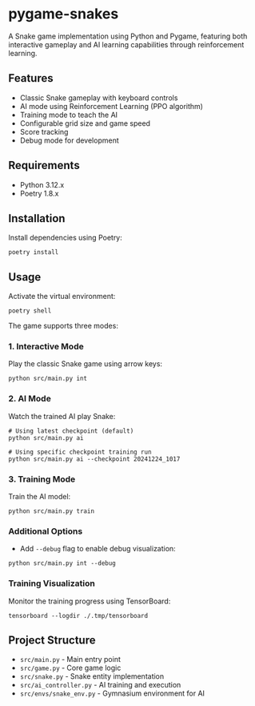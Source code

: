 # pygame-snakes

A Snake game implementation using Python and Pygame, featuring both interactive gameplay and AI learning capabilities through reinforcement learning.

## Features

- Classic Snake gameplay with keyboard controls
- AI mode using Reinforcement Learning (PPO algorithm)
- Training mode to teach the AI
- Configurable grid size and game speed
- Score tracking
- Debug mode for development

## Requirements

- Python 3.12.x
- Poetry 1.8.x

## Installation

Install dependencies using Poetry:
```shell
poetry install
```

## Usage

Activate the virtual environment:
```shell
poetry shell
```

The game supports three modes:

### 1. Interactive Mode
Play the classic Snake game using arrow keys:
```shell
python src/main.py int
```

### 2. AI Mode
Watch the trained AI play Snake:
```shell
# Using latest checkpoint (default)
python src/main.py ai

# Using specific checkpoint training run
python src/main.py ai --checkpoint 20241224_1017
```

### 3. Training Mode
Train the AI model:
```shell
python src/main.py train
```

### Additional Options

- Add `--debug` flag to enable debug visualization:
```shell
python src/main.py int --debug
```

### Training Visualization

Monitor the training progress using TensorBoard:
```shell
tensorboard --logdir ./.tmp/tensorboard
```

## Project Structure

- `src/main.py` - Main entry point
- `src/game.py` - Core game logic
- `src/snake.py` - Snake entity implementation
- `src/ai_controller.py` - AI training and execution
- `src/envs/snake_env.py` - Gymnasium environment for AI